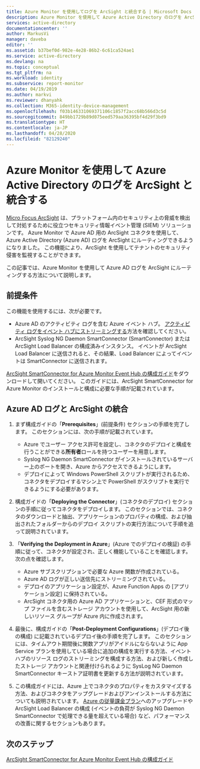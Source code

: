 ```yaml
---
title: Azure Monitor を使用してログを ArcSight と統合する | Microsoft Docs
description: Azure Monitor を使用して Azure Active Directory のログを ArcSight と統合する方法について説明します
services: active-directory
documentationcenter: ''
author: MarkusVi
manager: daveba
editor: ''
ms.assetid: b37bef0d-982e-4e28-86b2-6c61ca524ae1
ms.service: active-directory
ms.devlang: na
ms.topic: conceptual
ms.tgt_pltfrm: na
ms.workload: identity
ms.subservice: report-monitor
ms.date: 04/19/2019
ms.author: markvi
ms.reviewer: dhanyahk
ms.collection: M365-identity-device-management
ms.openlocfilehash: f03b146331069371106c1857f2acc68b566d3c5d
ms.sourcegitcommit: 849bb1729b89d075eed579aa36395bf4d29f3bd9
ms.translationtype: HT
ms.contentlocale: ja-JP
ms.lasthandoff: 04/28/2020
ms.locfileid: "82129240"
---
```

# <a name="integrate-azure-active-directory-logs-with-arcsight-using-azure-monitor"></a>Azure Monitor を使用して Azure Active Directory のログを ArcSight と統合する

[Micro Focus ArcSight](https://software.microfocus.com/products/siem-security-information-event-management/overview) は、プラットフォーム内のセキュリティ上の脅威を検出して対処するために役立つセキュリティ情報イベント管理 (SIEM) ソリューションです。 Azure Monitor で Azure AD 用の ArcSight コネクタを使用して、Azure Active Directory (Azure AD) ログを ArcSight にルーティングできるようになりました。 この機能により、ArcSight を使用してテナントのセキュリティ侵害を監視することができます。  

この記事では、Azure Monitor を使用して Azure AD ログを ArcSight にルーティングする方法について説明します。 

## <a name="prerequisites"></a>前提条件

この機能を使用するには、次が必要です。
* Azure AD のアクティビティ ログを含む Azure イベント ハブ。 [アクティビティ ログをイベント ハブにストリーミングする](quickstart-azure-monitor-stream-logs-to-event-hub.md)方法を確認してください。 
* ArcSight Syslog NG Daemon SmartConnector (SmartConnector) または ArcSight Load Balancer の構成済みインスタンス。 イベントが ArcSight Load Balancer に送信されると、その結果、Load Balancer によってイベントは SmartConnector に送信されます。

[ArcSight SmartConnector for Azure Monitor Event Hub の構成ガイド](https://community.microfocus.com/t5/ArcSight-Connectors/SmartConnector-for-Microsoft-Azure-Monitor-Event-Hub/ta-p/1671292)をダウンロードして開いてください。 このガイドには、ArcSight SmartConnector for Azure Monitor のインストールと構成に必要な手順が記載されています。 

## <a name="integrate-azure-ad-logs-with-arcsight"></a>Azure AD ログと ArcSight の統合

1. まず構成ガイドの「**Prerequisites**」(前提条件) セクションの手順を完了します。 このセクションには、次の手順が記載されています。
    * Azure でユーザー アクセス許可を設定し、コネクタのデプロイと構成を行うことができる**所有者**ロールを持つユーザーを用意します。
    * Syslog NG Daemon SmartConnector がインストールされているサーバー上のポートを開き、Azure からアクセスできるようにします。 
    * デプロイによって Windows PowerShell スクリプトが実行されるため、コネクタをデプロイするマシン上で PowerShell がスクリプトを実行できるようにする必要があります。

2. 構成ガイドの「**Deploying the Connector**」(コネクタのデプロイ) セクションの手順に従ってコネクタをデプロイします。 このセクションでは、コネクタのダウンロードと抽出、アプリケーションのプロパティの構成、および抽出されたフォルダーからのデプロイ スクリプトの実行方法について手順を追って説明されています。 

3. 「**Verifying the Deployment in Azure**」(Azure でのデプロイの検証) の手順に従って、コネクタが設定され、正しく機能していることを確認します。 次の点を確認します。
    * Azure サブスクリプションで必要な Azure 関数が作成されている。
    * Azure AD ログが正しい送信先にストリーミングされている。 
    * デプロイのアプリケーション設定が、Azure Function Apps の [アプリケーション設定] に保持されている。 
    * ArcSight コネクタ用の Azure AD アプリケーションと、CEF 形式のマップ ファイルを含むストレージ アカウントを使用して、ArcSight 用の新しいリソース グループが Azure 内に作成されます。

4. 最後に、構成ガイドの「**Post-Deployment Configurations**」(デプロイ後の構成) に記載されているデプロイ後の手順を完了します。 このセクションには、タイムアウト期間後に関数アプリがアイドルにならないように App Service プランを使用している場合に追加の構成を実行する方法、イベント ハブのリソース ログのストリーミングを構成する方法、および新しく作成したストレージ アカウントと関連付けられるように SysLog NG Daemon SmartConnector キーストア証明書を更新する方法が説明されています。

5. この構成ガイドには、Azure 上でコネクタのプロパティをカスタマイズする方法、およびコネクタをアップグレードおよびアンインストールする方法についても説明されています。 [Azure の従量課金プラン](https://azure.microsoft.com/pricing/details/functions)へのアップグレードや ArcSight Load Balancer の構成 (イベントの負荷が Syslog NG Daemon SmartConnector で処理できる量を超えている場合) など、パフォーマンスの改善に関するセクションもあります。

## <a name="next-steps"></a>次のステップ

[ArcSight SmartConnector for Azure Monitor Event Hub の構成ガイド](https://community.microfocus.com/t5/ArcSight-Connectors/SmartConnector-for-Microsoft-Azure-Monitor-Event-Hub/ta-p/1671292)
